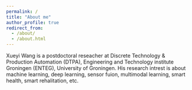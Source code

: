 ```yaml
---
permalink: /
title: "About me"
author_profile: true
redirect_from: 
  - /about/
  - /about.html
---
```


Xueyi Wang is a postdoctoral reseacher at Discrete Technology & Production Automation (DTPA), Engineering and Technology institute Groningen (ENTEG), University of Groningen. His research intrest is about machine learning, deep learning, sensor fuion, multimodal learning, smart health, smart rehalitation, etc.
